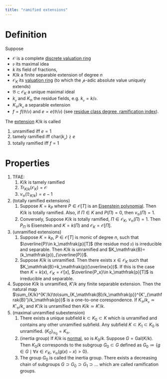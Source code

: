 ```yaml
---
title: "ramified extensions"
---
```


# Definition
Suppose 
- $\mathcal{O}$ is a complete [discrete valuation ring](<notes/ntpy/Definitions/Algebraic Number Theory/discrete valuation ring.md>)
- $\mathfrak{p}$ its maximal idea
- $k$ its field of fractions, 
- $K/k$ a finite separable extension of degree $n$
- $\mathcal{O}_K$ its [valuation ring](<notes/ntpy/Definitions/Ring theory/Valuation ring.md>) (to which the $\mathcal{p}$-adic absolute value uniquely extends)
- $\mathfrak{B}\subset\mathcal{O}_K$ a unique maximal ideal
- $k_\mathfrak{p}$ and $K_\mathfrak{B}$ the residue fields, e.g. $k_\mathfrak{p}=k/\mathfrak{p}$.
- $K_\mathfrak{B}/k_\mathfrak{p}$ a separable extension
- $f=f(\mathfrak{B}/\mathfrak{p})$ and $e=e(\mathfrak{B}/\mathfrak{p})$ (see [residue class degree, ramification index](<notes/ntpy/Definitions/Algebraic Number Theory/residue class degree, ramification index.md>)).

The [extension](<notes/ntpy/Definitions/Algebraic Number Theory/Field Theory/Field extension.md>) $K/k$ is called
1. unramified iff $e=1$
2. tamely ramified iff $\text{char}(k_\mathfrak{p})\nmid e$
3. totally ramified iff $f=1$

# Properties
1. TFAE:
	1. $K/k$ is tamely ramified
	2. $Tr_{K/k}(\mathcal{O}_K)=\mathcal{O}$
	3. $v_\mathfrak{B}(\mathfrak{D}_{K/k})=e-1$
2. (totally ramified extensions)
	1. Suppose $K=k_P$ where $P\in\mathcal{O}[T]$ is an [Eisenstein polynomial](<notes/ntpy/Definitions/Algebraic Number Theory/Eisenstein polynomial.md>). Then $K/k$ is totally ramified. Also, if $\Pi\in K$ and $P(\Pi)=0$, then $v_\mathfrak{B}(\Pi)=1$.
	2. Conversely, Suppose $K/k$ is totally ramified, $\Pi\in\mathcal{O}_K$, $v_\mathfrak{B}(\Pi)=1$. Then $P_\Pi$ is Eisenstein and $K=k(\Pi)$ and $\mathcal{O}_K=\mathcal{O}[\Pi]$.
3. (unramified extensions)
	1. Suppose $K=k_P$, $P\in\mathcal{O}[T]$ is monic of degree $n$, such that $\overline{P}\in k_\mathfrak{p}[T]$ (the residue mod $\mathfrak{p}$) is irreducible and separable. Then $K/k$ is unramified and $K_\mathfrak{B}=(k_\mathfrak{p})_{\overline{P}}$.
	2. Suppose $K/k$ is unramified. Then there exists $x\in\mathcal{O}_K$ such that $K_\mathfrak{B}=k_\mathfrak{p}(\overline{x})$. If this is the case then $K=k(x)$, $\mathcal{O}_K=\mathcal{O}[x]$, $\overline{P_x}\in k_\mathfrak{p}[T]$ is irreducible and separable.
4. Suppose $K/k$ is unramified, $K'/k$ any finite separable extension. Then the natural map $\sum_{K/k}^{K'/k}\to\sum_{K_\mathfrak{B}/k_\mathfrak{p}}^{K'_{\mathfrak{B}'}/k_\mathfrak{p}}$ is a one-to-one corespondence. If $K_\mathfrak{B}/k_\mathfrak{p}\simeq K'_\mathfrak{B}/k_\mathfrak{p}$ and $K'/k$ is unramified then $K/k\simeq K'/k$.
5. (maximal unramified subextension)
	1. There exists a unique subfield $k\subset K_0\subset K$ which is unramified and contains any other unramified subfield. Any subfield $K\subset K_1\subset K_0$ is unramified. $(K_0)_{\mathfrak{B}_0}=K_\mathfrak{B}$.
	2. (inertia group) If $K/k$ is [normal](<notes/ntpy/Definitions/Algebraic Number Theory/Field Theory/Normal extensions.md>), so is $K_0/k$. Suppose $G=\text{Gal}(K/k)$. Then $K_0/k$ corresponds to the subgroup $G_0\subset G$ defined as $G_0\coloneqq\{g\in G\mid\forall x\in\mathcal{O}_K,\ v_\mathfrak{B}(g(x)-x)>0\}$.
	3. The group $G_0$ is called the inertia group. There exists a decreasing chain of subgroups $G\supset G_0\supset G_1\supset\dots$ which are called ramification groups.